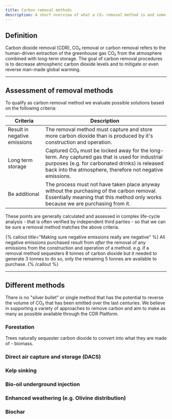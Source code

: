 ```yaml
---
title: Carbon removal methods
description: A short overview of what a CO₂ removal method is and some examples of ways to remove carbon dioxide through our platform.
---
```


## Definition

Carbon dioxide removal (CDR), CO₂ removal or carbon removal refers to the human-driven extraction of the greenhouse gas CO₂ from the atmosphere combined with long-term storage. The goal of carbon removal procedures is to decrease atmospheric carbon dioxide levels and to mitigate or even reverse man-made global warming.

---

## Assessment of removal methods

To qualify as carbon removal method we evaluate possible solutions based on the following criteria:

| Criteria                     | Description                                                                                                                                                                                                    |
| ---------------------------- | -------------------------------------------------------------------------------------------------------------------------------------------------------------------------------------------------------------- |
| Result in negative emissions | The removal method must capture and store more carbon dioxide than is produced by it's construction and operation.                                                                                             |
| Long term storage            | Captured CO₂ must be locked away for the long-term. Any captured gas that is used for industrial purposes (e.g. for carbonated drinks) is released back into the atmosphere, therefore not negative emissions. |
| Be additional                | The process must not have taken place anyway without the purchasing of the carbon removal. Essentially meaning that this method only works because we are purchasing from it.                                  |

These points are generally calculated and assessed in complex life-cycle analysis - that is often verified by independent third parties - so that we can be sure a removal method matches the above criteria.

{% callout  title="Making sure negative emissions really are negative" %}
All negative emissions purchased result from _after_ the removal of any emissions from the construction and operation of a method. e.g. if a removal method sequesters 8 tonnes of carbon dioxide but it needed to generate 3 tonnes to do so, only the remaining 5 tonnes are available to purchase.
{% /callout %}

---

## Different methods

There is no "silver bullet" or single method that has the potential to reverse the volume of CO₂ that has been emitted over the last centuries. We believe in supporting a variety of approaches to remove carbon and aim to make as many as possible available through the CDR Platform.

### Forestation

Trees naturally sequester carbon dioxide to convert into what they are made of - biomass.

### Direct air capture and storage (DACS)

### Kelp sinking

### Bio-oil underground injection

### Enhanced weathering (e.g. Olivine distribution)

### Biochar
